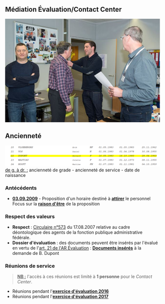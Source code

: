 ## Médiation &Eacute;valuation/Contact Center

![](Decoration.jpg "Cérémonie du 14.03.2017")

## Ancienneté

![](Anciennete.png)  
<u>de g. à dr. :</u> ancienneté de grade - ancienneté de service - date de naissance

### Antécédents

* [**03.09.2009**](Werking_Contactcenter_20090903.pdf) - Proposition d'un horaire destiné à **<u>attirer</u>** le personnel<br>Focus sur la [**raison d'être**](Adaptation_Horaire.md) de la proposition

### Respect des valeurs

* **Respect** : [Circulaire n°573](Valeurs.md) du 17.08.2007 relative au cadre déontologique des agents de la fonction publique administrative fédérale. 
* **Dossier d'évaluation** :  des documents peuvent être insérés par l'évalué en vertu de l'[art. 21 de l'AR &Eacute;valuation](Art_21_KB_Eval.png) : [**Documents insérés**](Valeurs.md) à la demande de B. Dupont

### Réunions de service

> **<u>NB :</u>** l'accès à ces réunions est limité à **1 personne** pour le *Contact Center*.

* Réunions pendant l'[**exercice d'évaluation 2016**](RS_2016.md)
* Réunions pendant l'[**exercice d'évaluation 2017**](RS_2017.md)

